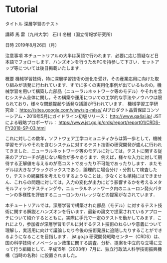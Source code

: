 # Tutorial
タイトル
深層学習のテスト

講師
馬 雷（九州大学）
石川 冬樹（国立情報学研究所）

日時
2019年8月26日（月）

注意事項
本チュートリアルの大半は英語で行われます．必要に応じ質疑など日本語でフォローします．ハンズオンを行うためPCを持参して下さい．セットアップ等については後日掲載いたします．

概要
機械学習技術，特に深層学習技術の進化を受け，その産業応用に向けた取り組みが活発に行われています．すでに多くの実用化事例が出ているものの，機械学習を用いて構築した部品（ニューラルネットワーク等のモデル）やそれを含むシステム全体に関し，その構築や運用についての工学的な手法やノウハウは限られており，様々な問題提起や活発な議論が行われています．
機械学習工学研究会： https://sites.google.com/view/sig-mlse/
AIプロダクト品質保証コンソーシアム・2019年5月にガイドライン初版リリース： http://www.qa4ai.jp/
JSTによる戦略プロポーザル： https://www.jst.go.jp/crds/report/report01/CRDS-FY2018-SP-03.html

これに対しこの数年，ソフトウェア工学コミュニティからは第一歩として，機械学習モデルやそれを含むシステムに対するテスト技術の研究開発が盛んに行われてきました．ニューラルネットワーク等のモデルに対しては，テストに関する従来のアプローチが通じない場合が多々あります．例えば，様々な入力に対して期待する正解値を与えるのが高コストであったり不可能であったりします．またモデルは大きなブラックボックスであり，論理的に場合分け・分割して検査したり，テストの網羅性を考えたりするようなことは，少なくとも単純にはできません．これらの問題に対しては，入力の変化が出力にどう影響するかを考えるメタモルフィックテスティングや，ニューラルネットワーク内のニューロン発火パターンの多様性を評価するニューロンカバレッジなどの提案がなされています．

本チュートリアルでは，深層学習で構築された部品（モデル）に対するテスト技術に関する解説とハンズオンを行います．最新の論文で提案されているアプローチについて紹介するとともに，実際に手元で一定のテストを動かしてみます．これにより，参加者が深層学習モデルに対するテスト技術のねらいや意義について理解し，実活用に向けて議論したり今後の技術発展に追随したりすることができるようになることを目指します．
jst.go.jp
研究開発戦略センター（CRDS）は、国の科学技術イノベーション政策に関する調査、分析、提案を中立的な立場に立って行う組織として、平成15年（2003年）7月に、独立行政法人科学技術振興機構（当時の名称）に設置されました。
